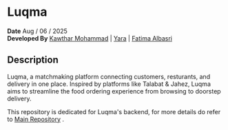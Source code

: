 # Luqma
**Date** Aug / 06 / 2025 <br>
**Developed By**  [Kawthar Mohammad](https://github.com/Kawthara-M) | [Yara](https://github.com/Yara-Waleed) | [Fatima Albasri](https://github.com/fatemaAlbasri)

## Description
Luqma, a matchmaking platform connecting customers, resturants, and delivery in one place. Inspired by platforms like Talabat & Jahez, Luqma aims to streamline the food ordering experience from browsing to doorstep delivery.

This repository is dedicated for Luqma's backend, for more details do refer to [Main Repository](https://github.com/Kawthara-M/Luqma) .
